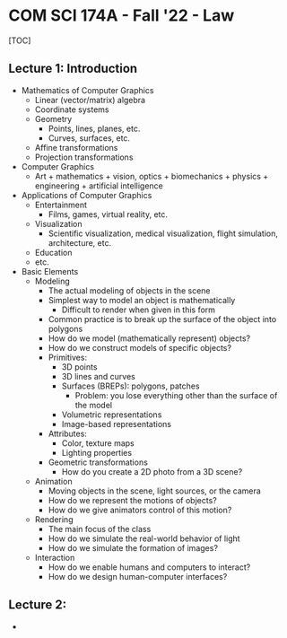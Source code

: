# COM SCI 174A - Fall '22 - Law

[TOC]

## Lecture 1: Introduction

- Mathematics of Computer Graphics
  - Linear (vector/matrix) algebra
  - Coordinate systems
  - Geometry
    - Points, lines, planes, etc.
    - Curves, surfaces, etc.
  - Affine transformations
  - Projection transformations
- Computer Graphics
  - Art + mathematics + vision, optics + biomechanics + physics + engineering + artificial intelligence
- Applications of Computer Graphics
  - Entertainment
    - Films, games, virtual reality, etc.
  - Visualization
    - Scientific visualization, medical visualization, flight simulation, architecture, etc.
  - Education
  - etc.
- Basic Elements
  - Modeling
    - The actual modeling of objects in the scene
    - Simplest way to model an object is mathematically
      - Difficult to render when given in this form
    - Common practice is to break up the surface of the object into polygons
    - How do we model (mathematically represent) objects?
    - How do we construct models of specific objects?
    - Primitives:
      - 3D points
      - 3D lines and curves
      - Surfaces (BREPs): polygons, patches
        - Problem: you lose everything other than the surface of the model
      - Volumetric representations
      - Image-based representations
    - Attributes:
      - Color, texture maps
      - Lighting properties
    - Geometric transformations
      - How do you create a 2D photo from a 3D scene?
  - Animation
    - Moving objects in the scene, light sources, or the camera
    - How do we represent the motions of objects?
    - How do we give animators control of this motion?
  - Rendering
    - The main focus of the class
    - How do we simulate the real-world behavior of light
    - How do we simulate the formation of images?
  - Interaction
    - How do we enable humans and computers to interact?
    - How do we design human-computer interfaces?



## Lecture 2:

- 